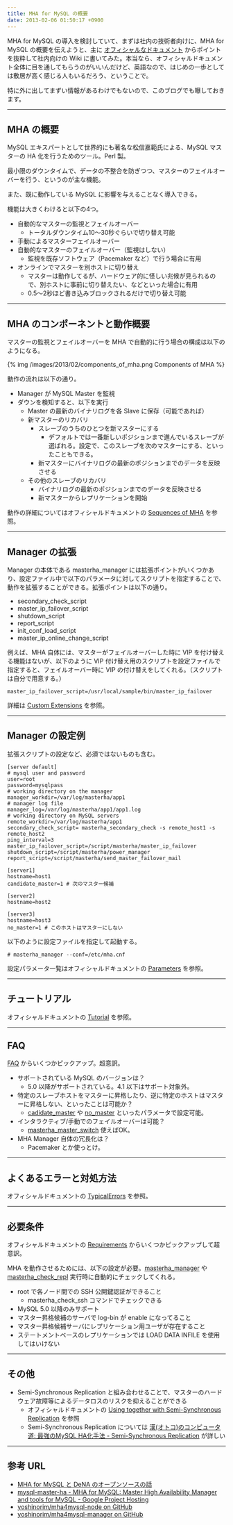 ```yaml
---
title: MHA for MySQL の概要
date: 2013-02-06 01:50:17 +0900
---
```


MHA for MySQL の導入を検討していて、まずは社内の技術者向けに、MHA for MySQL の概要を伝えようと、主に [オフィシャルなドキュメント](http://code.google.com/p/mysql-master-ha/wiki/TableOfContents?tm=6) からポイントを抜粋して社内向けの Wiki に書いてみた。本当なら、オフィシャルドキュメント全体に目を通してもらうのがいいんだけど、英語なので、はじめの一歩としては敷居が高く感じる人もいるだろう、ということで。

特に外に出してまずい情報があるわけでもないので、このブログでも曝しておきます。

----

## MHA の概要

MySQL エキスパートとして世界的にも著名な松信嘉範氏による、MySQL マスターの HA 化を行うためのツール。Perl 製。

最小限のダウンタイムで、データの不整合を防ぎつつ、マスターのフェイルオーバーを行う、というのが主な機能。

また、既に動作している MySQL に影響を与えることなく導入できる。

機能は大きくわけると以下の4つ。

 * 自動的なマスターの監視とフェイルオーバー
   * トータルダウンタイム10〜30秒ぐらいで切り替え可能
 * 手動によるマスターフェイルオーバー
 * 自動的なマスターのフェイルオーバー（監視はしない）
   * 監視を既存ソフトウェア（Pacemaker など）で行う場合に有用
 * オンラインでマスターを別ホストに切り替え
   * マスターは動作してるが、ハードウェア的に怪しい兆候が見られるので、別ホストに事前に切り替えたい、などといった場合に有用
   * 0.5〜2秒ほど書き込みブロックされるだけで切り替え可能

----

## MHA のコンポーネントと動作概要

マスターの監視とフェイルオーバーを MHA で自動的に行う場合の構成は以下のようになる。

{% img /images/2013/02/components_of_mha.png Components of MHA %}

動作の流れは以下の通り。

 * Manager が MySQL Master を監視
 * ダウンを検知すると、以下を実行
   * Master の最新のバイナリログを各 Slave に保存（可能であれば）
   * 新マスターのリカバリ
     * スレーブのうちのひとつを新マスターにする
       * デフォルトでは一番新しいポジションまで進んでいるスレーブが選ばれる。設定で、このスレーブを次のマスターにする、といったこともできる。
     * 新マスターにバイナリログの最新のポジションまでのデータを反映させる
   * その他のスレーブのリカバリ 
     * バイナリログの最新のポジションまでのデータを反映させる
     * 新マスターからレプリケーションを開始

動作の詳細についてはオフィシャルドキュメントの [Sequences of MHA](http://code.google.com/p/mysql-master-ha/wiki/Sequences_of_MHA) を参照。

----

## Manager の拡張

Manager の本体である masterha_manager には拡張ポイントがいくつかあり、設定ファイル中で以下のパラメータに対してスクリプトを指定することで、動作を拡張することができる。拡張ポイントは以下の通り。

 * secondary\_check\_script
 * master\_ip\_failover_script
 * shutdown\_script
 * report_script
 * init\_conf\_load\_script
 * master\_ip\_online\_change\_script

例えば、MHA 自体には、マスターがフェイルオーバーした時に VIP を付け替える機能はないが、以下のように VIP 付け替え用のスクリプトを設定ファイルで指定すると、フェイルオーバー時に VIP の付け替えをしてくれる。（スクリプトは自分で用意する。）

```
master_ip_failover_script=/usr/local/sample/bin/master_ip_failover
```

詳細は [Custom Extensions](http://code.google.com/p/mysql-master-ha/wiki/Architecture#Custom_Extensions) を参照。

----

## Manager の設定例

拡張スクリプトの設定など、必須ではないものも含む。

```
[server default]
# mysql user and password
user=root
password=mysqlpass
# working directory on the manager
manager_workdir=/var/log/masterha/app1
# manager log file
manager_log=/var/log/masterha/app1/app1.log
# working directory on MySQL servers
remote_workdir=/var/log/masterha/app1
secondary_check_script= masterha_secondary_check -s remote_host1 -s remote_host2
ping_interval=3
master_ip_failover_script=/script/masterha/master_ip_failover
shutdown_script=/script/masterha/power_manager
report_script=/script/masterha/send_master_failover_mail
  
[server1]
hostname=host1
candidate_master=1 # 次のマスター候補

[server2]
hostname=host2

[server3]
hostname=host3
no_master=1 # このホストはマスターにしない
```

以下のように設定ファイルを指定して起動する。

```text
# masterha_manager --conf=/etc/mha.cnf
```

設定パラメータ一覧はオフィシャルドキュメントの [Parameters](http://code.google.com/p/mysql-master-ha/wiki/Parameters) を参照。

----

## チュートリアル

オフィシャルドキュメントの [Tutorial](http://code.google.com/p/mysql-master-ha/wiki/Tutorial) を参照。


----
## FAQ

[FAQ](http://code.google.com/p/mysql-master-ha/wiki/FAQ) からいくつかピックアップ。超意訳。

 * サポートされている MySQL のバージョンは？
   * 5.0 以降がサポートされている。4.1 以下はサポート対象外。
 * 特定のスレーブホストをマスターに昇格したり、逆に特定のホストはマスターに昇格しない、といったことは可能か？
   * [cadidate\_master](http://code.google.com/p/mysql-master-ha/wiki/Parameters#candidate_master) や [no\_master](http://code.google.com/p/mysql-master-ha/wiki/Parameters#no_master) といったパラメータで設定可能。
 * インタラクティブ/手動でのフェイルオーバーは可能？
   * [masterha_master_switch](http://code.google.com/p/mysql-master-ha/wiki/masterha_master_switch) 使えばOK。
 * MHA Manager 自体の冗長化は？
   * Pacemaker とか使っとけ。


----
## よくあるエラーと対処方法

オフィシャルドキュメントの [TypicalErrors](http://code.google.com/p/mysql-master-ha/wiki/TypicalErrors) を参照。
 
----
## 必要条件

オフィシャルドキュメントの [Requirements](http://code.google.com/p/mysql-master-ha/wiki/Requirements) からいくつかピックアップして超意訳。

MHA を動作させるためには、以下の設定が必要。[masterha_manager](http://code.google.com/p/mysql-master-ha/wiki/masterha_manager) や [masterha\_check\_repl](http://code.google.com/p/mysql-master-ha/wiki/masterha_check_repl) 実行時に自動的にチェックしてくれる。

 * root で各ノード間での SSH 公開鍵認証ができること
   * masterha\_check\_ssh コマンドでチェックできる
 * MySQL 5.0 以降のみサポート
 * マスター昇格候補のサーバで log-bin が enable になってること 
 * マスター昇格候補サーバにレプリケーション用ユーザが存在すること
 * ステートメントベースのレプリケーションでは LOAD DATA INFILE を使用してはいけない

----
## その他

 * Semi-Synchronous Replication と組み合わせることで、マスターのハードウェア故障等によるデータロスのリスクを抑えることができる
   * オフィシャルドキュメントの [Using together with Semi-Synchronous Replication](http://code.google.com/p/mysql-master-ha/wiki/UseCases#Using_together_with_Semi-Synchronous_Replication) を参照
   * Semi-Synchronous Replication については [漢(オトコ)のコンピュータ道: 最強のMySQL HA化手法 - Semi-Synchronous Replication](http://nippondanji.blogspot.jp/2009/03/mysql-ha-semi-synchronous-replication.html) が詳しい


----
## 参考 URL

 * [MHA for MySQL と DeNA のオープンソースの話](http://www.slideshare.net/matsunobu/mha-for-mysqldena)
 * [ mysql-master-ha - MHA for MySQL: Master High Availability Manager and tools for MySQL - Google Project Hosting](http://code.google.com/p/mysql-master-ha/)
 * [yoshinorim/mha4mysql-node on GitHub](https://github.com/yoshinorim/mha4mysql-node)
 * [yoshinorim/mha4mysql-manager on GitHub](https://github.com/yoshinorim/mha4mysql-manager)
